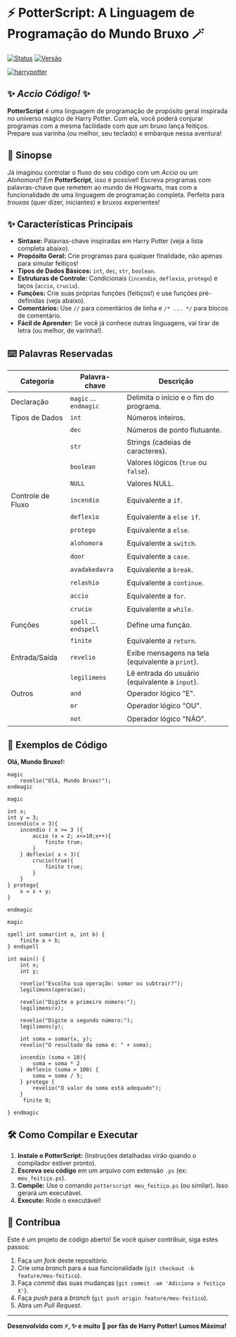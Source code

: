 # ⚡️ PotterScript: A Linguagem de Programação do Mundo Bruxo 🪄

[![Status](https://img.shields.io/badge/Status-Em%20Desenvolvimento-brightgreen.svg)](https://shields.io/)
[![Versão](https://img.shields.io/badge/Versão-1.0-blue.svg)](https://shields.io/)

[![harrypotter](https://media1.tenor.com/m/M9kOGVX74UsAAAAC/abell46s-voldemor.gif)](https://www.youtube.com/watch?v=PIwhCiZeVjg)

## ✨ *Accio Código!* ✨

**PotterScript** é uma linguagem de programação de propósito geral inspirada no universo mágico de Harry Potter. Com ela, você poderá conjurar programas com a mesma facilidade com que um bruxo lança feitiços. Prepare sua varinha (ou melhor, seu teclado) e embarque nessa aventura!

## 📜 Sinopse

Já imaginou controlar o fluxo do seu código com um *Accio* ou um *Alohomora*? Em **PotterScript**, isso é possível! Escreva programas com palavras-chave que remetem ao mundo de Hogwarts, mas com a funcionalidade de uma linguagem de programação completa. Perfeita para *trouxas* (quer dizer, iniciantes) e bruxos experientes!

## ✨ Características Principais

*   **Sintaxe:** Palavras-chave inspiradas em Harry Potter (veja a lista completa abaixo).
*   **Propósito Geral:** Crie programas para qualquer finalidade, não apenas para simular feitiços!
*   **Tipos de Dados Básicos:** `int`, `dec`, `str`, `boolean`.
*   **Estruturas de Controle:** Condicionais (`incendio`, `deflexio`, `protego`) e laços (`accio`, `crucio`).
*   **Funções:** Crie suas próprias funções (feitiços!) e use funções pré-definidas (veja abaixo).
*   **Comentários:** Use `//` para comentários de linha e `/* ... */` para blocos de comentário.
*   **Fácil de Aprender:** Se você já conhece outras linguagens, vai tirar de letra (ou melhor, de varinha!).

## ⌨️ Palavras Reservadas

Categoria | Palavra-chave | Descrição
--------- | ------------- | -----------
Declaração | `magic` ... `endmagic` | Delimita o início e o fim do programa.
Tipos de Dados | `int` | Números inteiros.
ㅤ| `dec` | Números de ponto flutuante.
ㅤ| `str` | Strings (cadeias de caracteres).
ㅤ| `boolean` | Valores lógicos (`true` ou `false`).
ㅤ| `NULL` | Valores NULL.
Controle de Fluxo | `incendio` | Equivalente a `if`.
ㅤ| `deflexio` | Equivalente a `else if`.
ㅤ| `protego` | Equivalente a `else`.
ㅤ| `alohomora` | Equivalente a `switch`.
ㅤ| `door` | Equivalente a `case`.
ㅤ| `avadakedavra` | Equivalente a `break`.
ㅤ| `relashio` | Equivalente a `continue`.
ㅤ| `accio` | Equivalente a `for`.
ㅤ| `crucio` | Equivalente a `while`.
Funções | `spell` ... `endspell` | Define uma função.
ㅤ| `finite` | Equivalente a `return`.
Entrada/Saída | `revelio` | Exibe mensagens na tela (equivalente a `print`).
ㅤ| `legilimens` | Lê entrada do usuário (equivalente a `input`).
Outros | `and` | Operador lógico "E".
ㅤ| `or` | Operador lógico "OU".
ㅤ| `not` | Operador lógico "NÃO".

## 🚀 Exemplos de Código

**Olá, Mundo Bruxo!:**

```potterscript
magic
    revelio("Olá, Mundo Bruxo!");
endmagic
```

```potterscript
magic

int x;
int y = 3;
incendio(x > 3){
    incendio ( x >= 3 ){
        accio (x = 2; x<=10;x++){
            finite true;
        }
    } deflexio( x < 3){
        crucio(true){
            finite true;
        }
    }
} protego{
    x = x + y;
}

endmagic
```

```potterscript
magic

spell int somar(int a, int b) {
    finite a + b;
} endspell

int main() {
    int x;
    int y;

    revelio("Escolha sua operação: somar ou subtrair?");
    legilimens(operacao);

    revelio("Digite o primeiro número:");
    legilimens(x);

    revelio("Digite o segundo número:");
    legilimens(y);

    int soma = somar(x, y);
    revelio("O resultado da soma é: " + soma);

    incendio (soma < 10){
        soma = soma * 2
    } deflexio (soma > 100) {
        soma = soma / 5;
    } protego {
        revelio("O valor da soma está adequado");
    }
     finite 0;

} endmagic
```

## 🛠️ Como Compilar e Executar

1.  **Instale o PotterScript:** (Instruções detalhadas virão quando o compilador estiver pronto).
2.  **Escreva seu código** em um arquivo com extensão `.ps` (ex: `meu_feitiço.ps`).
3.  **Compile:** Use o comando `potterscript meu_feitiço.ps` (ou similar). Isso gerará um executável.
4.  **Execute:** Rode o executável!

## 🤝 Contribua

Este é um projeto de código aberto! Se você quiser contribuir, siga estes passos:

1.  Faça um *fork* deste repositório.
2.  Crie uma *branch* para a sua funcionalidade (`git checkout -b feature/meu-feitico`).
3.  Faça *commit* das suas mudanças (`git commit -am 'Adiciona o feitiço X'`).
4.  Faça *push* para a *branch* (`git push origin feature/meu-feitico`).
5.  Abra um *Pull Request*.

---

**Desenvolvido com ⚡️, ✨ e muito 🧪 por fãs de Harry Potter!**
**Lumos Máxima!**
